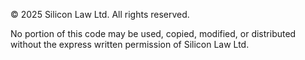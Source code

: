 © 2025 Silicon Law Ltd. All rights reserved.

No portion of this code may be used, copied, modified, or distributed without the express written permission of Silicon Law Ltd.
